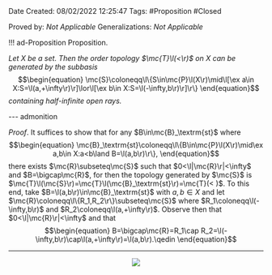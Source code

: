 <br />
<br />

Date Created: 08/02/2022 12:25:47
Tags: #Proposition #Closed 

Proved by: _Not Applicable_
Generalizations: _Not Applicable_

!!! ad-Proposition Proposition.

_Let $X$ be a set. Then the order topology $\mc{T}\l(<\r)$ on $X$ can be generated by the subbasis_
$$\begin{equation}
    \mc{S}\coloneqq\l\{S\in\mc{P}\l(X\r)\mid\l[\ex a\in X:S=\l(a,+\infty\r)\r]\lor\l[\ex b\in X:S=\l(-\infty,b\r)\r]\r\}
\end{equation}$$
_containing half-infinite open rays._

--- admonition

_Proof_. It suffices to show that for any $B\in\mc{B}_\textrm{st}$ where
$$\begin{equation}
    \mc{B}_\textrm{st}\coloneqq\l\{B\in\mc{P}\l(X\r)\mid\ex a,b\in X:a<b\land B=\l(a,b\r)\r\},
\end{equation}$$
there exists $\mc{R}\subseteq\mc{S}$ such that $0<\l|\mc{R}\r|<\infty$ and $B=\bigcap\mc{R}$, for then the topology generated by $\mc{S}$ is $\mc{T}\l(\mc{S}\r)=\mc{T}\l(\mc{B}_\textrm{st}\r)=\mc{T}(<
)$. To this end, take $B=\l(a,b\r)\in\mc{B}_\textrm{st}$ with $a,b\in X$ and let $\mc{R}\coloneqq\l\{R_1,R_2\r\}\subseteq\mc{S}$ where $R_1\coloneqq\l(-\infty,b\r)$ and $R_2\coloneqq\l(a,+\infty\r)$. Observe then that $0<\l|\mc{R}\r|<\infty$ and that
$$\begin{equation}
    B=\bigcap\mc{R}=R_1\cap R_2=\l(-\infty,b\r)\cap\l(a,+\infty\r)=\l(a,b\r).\qedin
\end{equation}$$

---

<center><img src="https://i.upmath.me/svg/%0A%5Cusetikzlibrary%7Bmatrix%7D%0A%5Cusetikzlibrary%7Bpositioning%7D%0A%5Cusetikzlibrary%7Bpatterns%7D%0A%5Cusetikzlibrary%7Bdecorations.markings%7D%0A%5Cusetikzlibrary%7Barrows%7D%0A%5Cusetikzlibrary%7Barrows.meta%7D%0A%5Cusetikzlibrary%7Bbackgrounds%7D%0A%5Cusetikzlibrary%7Bmath%7D%0A%5Cdefinecolor%7BtextColor%7D%7Brgb%7D%7B0.973%2C%200.973%2C%201%7D%0A%5Cdefinecolor%7BbgColor%7D%7Brgb%7D%7B0.3%2C%200.3%2C%200.3%7D%0A%5Cbegin%7Btikzpicture%7D%5Bcolor%3DtextColor%5D%0A%5Cdraw%5B%3C-%3E%5D%20(0.5%2C0)%20--%20(5%2C0)%3B%0A%5Cdraw%5B(-%3E%2C%20thick%5D%20(2%2C0.75)%20node%5Banchor%3Deast%5D%7B%5Cfootnotesize%7B%24R_2%24%7D%7D%20--%20(4.5%2C0.75)%3B%0A%5Cdraw%5B%3C-)%2C%20thick%5D%20(1%2C0.5)%20--%20(3%2C0.5)%20node%5Banchor%3Dwest%5D%7B%5Cfootnotesize%7B%24R_1%24%7D%7D%3B%0A%5Cdraw%20(2%2C0.1)%20--%20(2%2C-0.1)%20node%5Bbelow%5D%7B%5Cfootnotesize%7B%24a%24%7D%7D%3B%0A%5Cdraw%20(3%2C0.1)%20--%20(3%2C-0.1)%3B%0A%5Cdraw%20(3%2C-0.26)%20circle%20(0)%20node%7B%5Cfootnotesize%7B%24b%24%7D%7D%3B%0A%5Cdraw%5B(-)%2C%20thick%5D%20(2%2C-0.52)%20--%20(3%2C-0.52)%20node%5Banchor%3Dwest%5D%7B%5Cfootnotesize%7B%24B%24%7D%7D%3B%0A%5Cend%7Btikzpicture%7D%0A"/></center>
